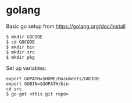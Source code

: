 # golang

Basic go setup from https://golang.org/doc/install

```
$ mkdir GOCODE
$ cd GOCODE
$ mkdir bin
$ mkdir src
$ mkdir pkg
```

Set up variables:
```
export GOPATH=$HOME/Documents/GOCODE
export GOBIN=$GOPATH/bin
cd src
$ go get <this git repo>
```
